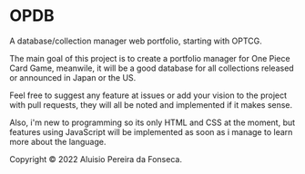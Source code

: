 # OPDB
A database/collection manager web portfolio, starting with OPTCG.

The main goal of this project is to create a portfolio manager for One Piece Card Game, meanwile, it will be a good database for all collections released or announced in Japan or the US.

Feel free to suggest any feature at issues or add your vision to the project with pull requests, they will all be noted and implemented if it makes sense.

Also, i'm new to programming so its only HTML and CSS at the moment, but features using JavaScript will be implemented as soon as i manage to learn more about the language.

Copyright © 2022 Aluisio Pereira da Fonseca.
